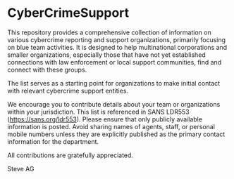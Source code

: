 # CyberCrimeSupport
This repository provides a comprehensive collection of information on various cybercrime reporting and support organizations, primarily focusing on blue team activities. It is designed to help multinational corporations and smaller organizations, especially those that have not yet established connections with law enforcement or local support communities, find and connect with these groups.

The list serves as a starting point for organizations to make initial contact with relevant cybercrime support entities.

We encourage you to contribute details about your team or organizations within your jurisdiction. This list is referenced in SANS LDR553 (https://sans.org/ldr553). Please ensure that only publicly available information is posted. Avoid sharing names of agents, staff, or personal mobile numbers unless they are explicitly published as the primary contact information for the department.

All contributions are gratefully appreciated.

Steve AG
